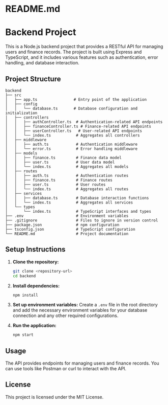 # README.md

# Backend Project

This is a Node.js backend project that provides a RESTful API for managing users and finance records. The project is built using Express and TypeScript, and it includes various features such as authentication, error handling, and database interaction.

## Project Structure

```
backend
├── src
│   ├── app.ts                # Entry point of the application
│   ├── config
│   │   └── database.ts       # Database configuration and initialization
│   ├── controllers
│   │   ├── authController.ts  # Authentication-related API endpoints
│   │   ├── financeController.ts # Finance-related API endpoints
│   │   ├── userController.ts   # User-related API endpoints
│   │   └── index.ts           # Aggregates all controllers
│   ├── middleware
│   │   ├── auth.ts            # Authentication middleware
│   │   └── error.ts           # Error handling middleware
│   ├── models
│   │   ├── finance.ts         # Finance data model
│   │   ├── user.ts            # User data model
│   │   └── index.ts           # Aggregates all models
│   ├── routes
│   │   ├── auth.ts            # Authentication routes
│   │   ├── finance.ts         # Finance routes
│   │   ├── user.ts            # User routes
│   │   └── index.ts           # Aggregates all routes
│   ├── services
│   │   ├── database.ts        # Database interaction functions
│   │   └── index.ts           # Aggregates all services
│   └── types
│       └── index.ts           # TypeScript interfaces and types
├── .env                       # Environment variables
├── .gitignore                 # Files to ignore in version control
├── package.json               # npm configuration
├── tsconfig.json              # TypeScript configuration
└── README.md                  # Project documentation
```

## Setup Instructions

1. **Clone the repository:**
   ```bash
   git clone <repository-url>
   cd backend
   ```

2. **Install dependencies:**
   ```bash
   npm install
   ```

3. **Set up environment variables:**
   Create a `.env` file in the root directory and add the necessary environment variables for your database connection and any other required configurations.

4. **Run the application:**
   ```bash
   npm start
   ```

## Usage

The API provides endpoints for managing users and finance records. You can use tools like Postman or curl to interact with the API.

## License

This project is licensed under the MIT License.